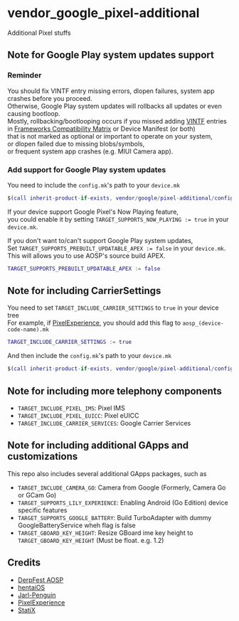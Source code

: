 # vendor_google_pixel-additional
Additional Pixel stuffs

## Note for Google Play system updates support

### Reminder
You should fix VINTF entry missing errors, dlopen failures, system app crashes before you proceed.
<br>Otherwise, Google Play system updates will rollbacks all updates or even causing bootloop.
<br>Mostly, rollbacking/bootlooping occurs if you missed adding [VINTF](https://source.android.com/docs/core/architecture/vintf) entries in [Frameworks Compatibility Matrix](https://source.android.com/docs/core/architecture/vintf/comp-matrices) or Device Manifest (or both)
<br>that is not marked as optional or important to operate on your system,
<br>or dlopen failed due to missing blobs/symbols,
<br>or frequent system app crashes (e.g. MIUI Camera app).

### Add support for Google Play system updates
You need to include the `config.mk`'s path to your `device.mk`

```M
$(call inherit-product-if-exists, vendor/google/pixel-additional/config.mk)
```

If your device support Google Pixel's Now Playing feature,
<br>you could enable it by setting `TARGET_SUPPORTS_NOW_PLAYING := true` in your `device.mk`.
<br>

If you don't want to/can't support Google Play system updates,
<br>Set `TARGET_SUPPORTS_PREBUILT_UPDATABLE_APEX := false` in your `device.mk`.
<br>This will allows you to use AOSP's source build APEX.

```M
TARGET_SUPPORTS_PREBUILT_UPDATABLE_APEX := false
```

## Note for including CarrierSettings
You need to set `TARGET_INCLUDE_CARRIER_SETTINGS` to `true` in your device tree
<br>For example, if [PixelExperience](https://github.com/PixelExperience), you should add this flag to `aosp_(device-code-name).mk`

```M
TARGET_INCLUDE_CARRIER_SETTINGS := true
```

And then include the `config.mk`'s path to your `device.mk`

```M
$(call inherit-product-if-exists, vendor/google/pixel-additional/config.mk)
```

## Note for including more telephony components

* `TARGET_INCLUDE_PIXEL_IMS`: Pixel IMS
* `TARGET_INCLUDE_PIXEL_EUICC`: Pixel eUICC
* `TARGET_INCLUDE_CARRIER_SERVICES`: Google Carrier Services

## Note for including additional GApps and customizations

This repo also includes several additional GApps packages, such as 
* `TARGET_INCLUDE_CAMERA_GO`: Camera from Google (Formerly, Camera Go or GCam Go)
* `TARGET_SUPPORTS_LILY_EXPERIENCE`: Enabling Android (Go Edition) device specific features
* `TARGET_SUPPORTS_GOOGLE_BATTERY`: Build TurboAdapter with dummy GoogleBatteryService wheh flag is false
* `TARGET_GBOARD_KEY_HEIGHT`: Resize GBoard ime key height to `TARGET_GBOARD_KEY_HEIGHT` (Must be float. e.g. 1.2)

## Credits
* [DerpFest AOSP](https://github.com/DerpFest-AOSP)
* [hentaiOS](https://github.com/hentaiOS)
* [Jarl-Penguin](https://github.com/JarlPenguin)
* [PixelExperience](https://github.com/PixelExperience)
* [StatiX](https://github.com/StatiXOS)
